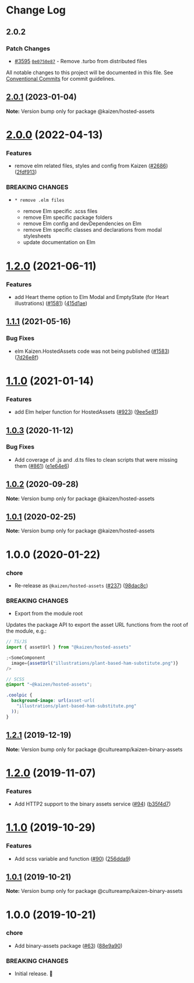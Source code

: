 # Change Log

## 2.0.2

### Patch Changes

- [#3595](https://github.com/cultureamp/kaizen-design-system/pull/3595) [`0e0750e87`](https://github.com/cultureamp/kaizen-design-system/commit/0e0750e872e3381420df7bf2947d9deb9db8b705) - Remove .turbo from distributed files

All notable changes to this project will be documented in this file.
See [Conventional Commits](https://conventionalcommits.org) for commit guidelines.

## [2.0.1](https://github.com/cultureamp/kaizen-design-system/compare/@kaizen/hosted-assets@2.0.0...@kaizen/hosted-assets@2.0.1) (2023-01-04)

**Note:** Version bump only for package @kaizen/hosted-assets

# [2.0.0](https://github.com/cultureamp/kaizen-design-system/compare/@kaizen/hosted-assets@1.2.0...@kaizen/hosted-assets@2.0.0) (2022-04-13)

### Features

- remove elm related files, styles and config from Kaizen ([#2686](https://github.com/cultureamp/kaizen-design-system/issues/2686)) ([2fdf913](https://github.com/cultureamp/kaizen-design-system/commit/2fdf913dd4221d10e91cea2bb88208faf958efcc))

### BREAKING CHANGES

-     * remove .elm files
  - remove Elm specific .scss files
  - remove Elm specific package folders
  - remove Elm config and devDependencies on Elm
  - remove Elm specific classes and declarations from modal stylesheets
  - update documentation on Elm

# [1.2.0](https://github.com/cultureamp/kaizen-design-system/compare/@kaizen/hosted-assets@1.1.1...@kaizen/hosted-assets@1.2.0) (2021-06-11)

### Features

- add Heart theme option to Elm Modal and EmptyState (for Heart illustrations) ([#1581](https://github.com/cultureamp/kaizen-design-system/issues/1581)) ([415d1ae](https://github.com/cultureamp/kaizen-design-system/commit/415d1ae7c980fd91fbb29b4c0b86e2486ca43757))

## [1.1.1](https://github.com/cultureamp/kaizen-design-system/compare/@kaizen/hosted-assets@1.1.0...@kaizen/hosted-assets@1.1.1) (2021-05-16)

### Bug Fixes

- elm Kaizen.HostedAssets code was not being published ([#1583](https://github.com/cultureamp/kaizen-design-system/issues/1583)) ([7d26e8f](https://github.com/cultureamp/kaizen-design-system/commit/7d26e8f1435e76ebd5af94a31c03f75973700ddf))

# [1.1.0](https://github.com/cultureamp/kaizen-design-system/compare/@kaizen/hosted-assets@1.0.3...@kaizen/hosted-assets@1.1.0) (2021-01-14)

### Features

- add Elm helper function for HostedAssets ([#923](https://github.com/cultureamp/kaizen-design-system/issues/923)) ([9ee5e81](https://github.com/cultureamp/kaizen-design-system/commit/9ee5e81db3b51c91fc6646b1cc9d27eb7cf82236))

## [1.0.3](https://github.com/cultureamp/kaizen-design-system/compare/@kaizen/hosted-assets@1.0.2...@kaizen/hosted-assets@1.0.3) (2020-11-12)

### Bug Fixes

- Add coverage of .js and .d.ts files to clean scripts that were missing them ([#861](https://github.com/cultureamp/kaizen-design-system/issues/861)) ([e1e64e6](https://github.com/cultureamp/kaizen-design-system/commit/e1e64e693244fdc0c21369a353341a962cc990a8))

## [1.0.2](https://github.com/cultureamp/kaizen-design-system/compare/@kaizen/hosted-assets@1.0.1...@kaizen/hosted-assets@1.0.2) (2020-09-28)

**Note:** Version bump only for package @kaizen/hosted-assets

## [1.0.1](https://github.com/cultureamp/kaizen-design-system/compare/@kaizen/hosted-assets@1.0.0...@kaizen/hosted-assets@1.0.1) (2020-02-25)

**Note:** Version bump only for package @kaizen/hosted-assets

# 1.0.0 (2020-01-22)

### chore

- Re-release as `@kaizen/hosted-assets` ([#237](https://github.com/cultureamp/kaizen-design-system/issues/237)) ([98dac8c](https://github.com/cultureamp/kaizen-design-system/commit/98dac8c))

### BREAKING CHANGES

- Export from the module root

Updates the package API to export the asset URL functions from the root of the module, e.g.:

```js
// TS/JS
import { assetUrl } from "@kaizen/hosted-assets"

;<SomeComponent
  image={assetUrl("illustrations/plant-based-ham-substitute.png")}
/>
```

```scss
// SCSS
@import "~@kaizen/hosted-assets";

.coolpic {
  background-image: url(asset-url(
    "illustrations/plant-based-ham-substitute.png"
  ));
}
```

## [1.2.1](https://github.com/cultureamp/kaizen-design-system/compare/@cultureamp/kaizen-binary-assets@1.2.0...@cultureamp/kaizen-binary-assets@1.2.1) (2019-12-19)

**Note:** Version bump only for package @cultureamp/kaizen-binary-assets

# [1.2.0](https://github.com/cultureamp/kaizen-design-system/compare/@cultureamp/kaizen-binary-assets@1.1.0...@cultureamp/kaizen-binary-assets@1.2.0) (2019-11-07)

### Features

- Add HTTP2 support to the binary assets service ([#94](https://github.com/cultureamp/kaizen-design-system/issues/94)) ([b35f4d7](https://github.com/cultureamp/kaizen-design-system/commit/b35f4d7))

# [1.1.0](https://github.com/cultureamp/kaizen-design-system/compare/@cultureamp/kaizen-binary-assets@1.0.1...@cultureamp/kaizen-binary-assets@1.1.0) (2019-10-29)

### Features

- Add scss variable and function ([#90](https://github.com/cultureamp/kaizen-design-system/issues/90)) ([256dda9](https://github.com/cultureamp/kaizen-design-system/commit/256dda9))

## [1.0.1](https://github.com/cultureamp/kaizen-design-system/compare/@cultureamp/kaizen-binary-assets@1.0.0...@cultureamp/kaizen-binary-assets@1.0.1) (2019-10-21)

**Note:** Version bump only for package @cultureamp/kaizen-binary-assets

# 1.0.0 (2019-10-21)

### chore

- Add binary-assets package ([#63](https://github.com/cultureamp/kaizen-design-system/issues/63)) ([88e9a90](https://github.com/cultureamp/kaizen-design-system/commit/88e9a90151e8f20bce47aa62e651789cfa6ac1f4))

### BREAKING CHANGES

- Initial release. :tada:
